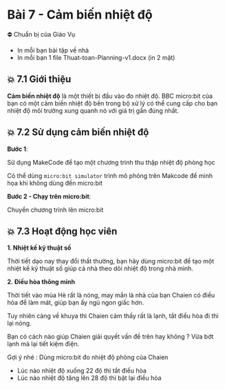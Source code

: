 # Bài 7 - Cảm biến nhiệt độ


⛔ Chuẩn bị của Giáo Vụ
- In mỗi bạn bài tập về nhà
- In mỗi bạn 1 file Thuat-toan-Planning-v1.docx (in 2 mặt)

## 💥 7.1 Giới thiệu

**Cảm biến nhiệt độ** là một thiết bị đầu vào đo nhiệt độ. BBC micro:bit của bạn có một cảm biến nhiệt độ bên trong bộ xử lý có thể cung cấp cho bạn nhiệt độ môi trường xung quanh nó với giá trị gần đúng nhất.


## 💥 7.2 Sử dụng cảm biến nhiệt độ

**Bước 1**:

Sử dụng MakeCode để tạo một chương trình thu thập nhiệt độ phòng học

Có thể dùng `micro:bit simulator` trình mô phỏng trên Makcode để minh họa khi không dùng đến micro:bit

**Bước 2 - Chạy trên micro:bit**:

Chuyển chương trình lên micro:bit


## 💥 7.3 Hoạt động học viên

**1. Nhiệt kế kỹ thuật số**

Thời tiết dạo nay thay đổi thất thường, bạn hãy dùng micro:bit để tạo một nhiệt kế kỹ thuật số giúp cả nhà theo dõi nhiệt độ trong nhà mình.


**2. Điều hòa thông minh**

Thời tiết vào mùa Hè rất là nóng, may mắn là nhà của bạn Chaien có điều hòa để làm mát, giúp bạn ấy ngủ ngon giấc hơn.

Tuy nhiên càng về khuya thì Chaien cảm thấy rất là lạnh, tắt điều hòa đi thì lại nóng.

Bạn có cách nào giúp Chaien giải quyết vấn đề trên hay không ? Vừa bớt lạnh mà lại tiết kiệm điện.

Gợi ý nhé : Dùng micro:bit đo nhiệt độ phòng của Chaien

* Lúc nào nhiệt độ xuống 22 độ thì tắt điều hòa
* Lúc nào nhiệt độ tăng lên 28 độ thì bật lại điều hòa